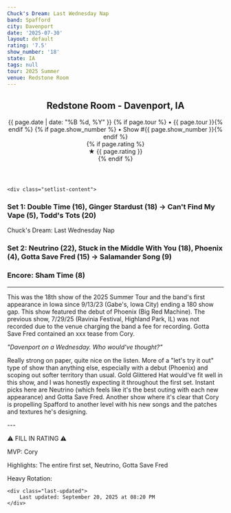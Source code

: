 ```yaml
---
Chuck's Dream: Last Wednesday Nap
band: Spafford
city: Davenport
date: '2025-07-30'
layout: default
rating: '7.5'
show_number: '18'
state: IA
tags: null
tour: 2025 Summer
venue: Redstone Room
---
```


<article class="show-card">
    <header class="show-header">
        <h1>Redstone Room - Davenport, IA</h1>
        <div class="show-meta">
            {{ page.date | date: "%B %d, %Y" }}
            {% if page.tour %} • {{ page.tour }}{% endif %}
            {% if page.show_number %} • Show #{{ page.show_number }}{% endif %}
        </div>
        {% if page.rating %}
        <div class="show-rating">★ {{ page.rating }}</div>
        {% endif %}
    </header>
    
    <div class="setlist-content">
<h3 class="setlist-header"><strong>Set 1:</strong>  <span class="jam-entry jam-tooltip jam-link" data-tooltip="<strong>Timing:</strong> 16:25<br><strong>Notes:</strong> More intense than usual to start and determined throughout. 
" data-url="/jam-chart/?filter=Double Time">Double Time</span> (16), <span class="jam-entry jam-tooltip jam-link" data-tooltip="<strong>Timing:</strong> 18:50<br><strong>Notes:</strong> Standard groove turns dancey before Cory slides and hammers on the grand piano. Ramps up and drops cleanly -&gt; Can&#x27;t Find My Vape.
" data-url="/jam-chart/?filter=Ginger Stardust">Ginger Stardust</span> (18) -> Can't Find My Vape (5), Todd's Tots (20)</h3>
<p class="setlist-content">Chuck's Dream: Last Wednesday Nap</p>
<h3 class="setlist-header"><strong>Set 2:</strong>  <strong class="highlighted-jam jam-tooltip jam-link" data-tooltip="<strong>Timing:</strong> 22:05<br><strong>Notes:</strong> Wobbly funk swirls into a shimmering swamp of spacey synths and poppy beats, then Brian takes over for an early-2000s groove that swells and drops into brief space before a celestial, celebratory close.
" data-url="/jam-chart/?filter=Neutrino">Neutrino</strong> (22), Stuck in the Middle With You (18), Phoenix (4), Gotta Save Fred (15) -> Salamander Song (9)</h3>
<h3 class="setlist-header"><strong>Encore:</strong>  Sham Time (8)</h3>
<hr class="section-divider">
<p class="review-text">This was the 18th show of the 2025 Summer Tour and the band's first appearance in Iowa since 9/13/23 (Gabe's, Iowa City) ending a 180 show gap. This show featured the debut of Phoenix (Big Red Machine). The previous show, 7/29/25 (Ravinia Festival, Highland Park, IL) was not recorded due to the venue charging the band a fee for recording. Gotta Save Fred contained an xxx tease from Cory.</p>
<p class="show-notes"><em>"Davenport on a Wednesday. Who would've thought?"</em></p>
<p class="review-text">Really strong on paper, quite nice on the listen. More of a "let's try it out" type of show than anything else, especially with a debut (Phoenix) and scoping out softer territory than usual. Gold Glittered Hat would've fit well in this show, and I was honestly expecting it throughout the first set. Instant picks here are Neutrino (which feels like it's the best outing with each new appearance) and Gotta Save Fred. Another show where it's clear that Cory is propelling Spafford to another level with his new songs and the patches and textures he's designing.</p>
<p class="review-text">---</p>
<p class="review-text">⚠️ FILL IN RATING ⚠️</p>
<p class="review-text">MVP:  Cory</p>
<p class="review-text">Highlights:  The entire first set, Neutrino, Gotta Save Fred</p>
<p class="review-text">Heavy Rotation:</p>
    </div>
    
    <div class="last-updated">
        Last updated: September 20, 2025 at 08:20 PM
    </div>
</article>